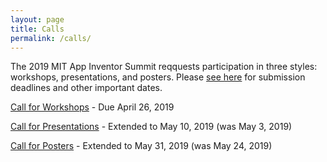 ```yaml
---
layout: page
title: Calls
permalink: /calls/
---
```


The 2019 MIT App Inventor Summit reqquests participation in three styles: workshops, presentations, and posters. Please [see here](/dates) for submission deadlines and other important dates.

[Call for Workshops](/calls/workshops) - Due April 26, 2019

[Call for Presentations](/calls/presentations) - Extended to May 10, 2019 (was May 3, 2019)

[Call for Posters](/calls/posters) - Extended to May 31, 2019 (was May 24, 2019)
